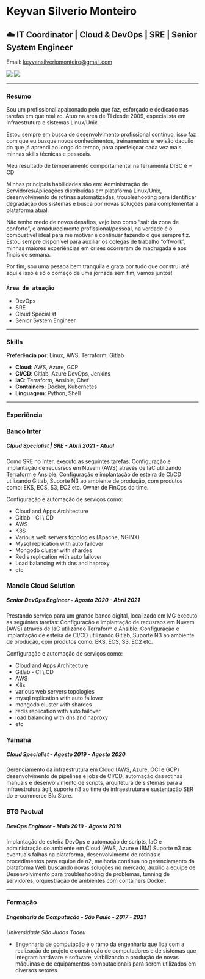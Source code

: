 # Keyvan Silverio Monteiro

##  ☁️ IT Coordinator | Cloud & DevOps | SRE | Senior System Engineer

Email:  keyvansilveriomonteiro@gmail.com 

[![](https://raw.github.com/github/media/master/octocats/blacktocat-32.png)](https://github.com/keyvansilverio)
[![](https://cdn3.iconfinder.com/data/icons/socialnetworking/32/linkedin.png)](https://www.linkedin.com/in/keyvan-silverio-monteiro-88b44077/)


---
### Resumo

Sou um profissional apaixonado pelo que faz, esforçado e dedicado nas tarefas em que realizo.
Atuo na área de TI desde 2009, especialista em Infraestrutura e sistemas Linux/Unix.

Estou sempre em busca de desenvolvimento profissional contínuo, isso faz com que eu busque novos conhecimentos, treinamentos e revisão daquilo do que já aprendi ao longo do tempo, para aperfeiçoar cada vez mais minhas skills técnicas e pessoais.

Meu resultado de temperamento comportamental na ferramenta DISC é = CD

Minhas principais habilidades são em: Administração de Servidores/Aplicações distribuídas em plataforma Linux/Unix,
desenvolvimento de rotinas automatizadas, troubleshooting para identificar degradação dos sistemas e
busca por novas soluções para complementar a plataforma atual.

Não tenho medo de novos desafios, vejo isso como “sair da zona de conforto”, e amadurecimento profissional/pessoal, na
verdade é o combustível ideal para me motivar e continuar fazendo o que sempre fiz.
Estou sempre disponível para auxiliar os colegas de trabalho “offwork”, minhas maiores experiências em crises ocorreram de madrugada e aos finais de semana.

Por fim, sou uma pessoa bem tranquila e grata por tudo que construi até aqui e isso é só o começo de uma jornada sem fim, vamos juntos!

### `Área de atuação`

- DevOps
- SRE
- Cloud Specialist
- Senior System Engineer

---
### Skills

**Preferência por**: Linux, AWS, Terraform, Gitlab 

- **Cloud**: AWS, Azure, GCP
- **CI/CD**: Gitlab, Azure DevOps, Jenkins
- **IaC**:   Terraform, Ansible, Chef
- **Containers**:    Docker, Kubernetes
- **Linguagem**:    Python, Shell

---
### Experiência

### Banco Inter

##### Clpud Specialist | SRE - Abril 2021 - Atual

Como SRE no Inter, executo as seguintes tarefas: Configuração e implantação de recusrsos em Nuvem (AWS) através de IaC utilizando Terraform e Ansible. Configuração e implantação de esteira de CI/CD utilizando Gitlab, Suporte N3 ao ambiente de produção, com produtos como: EKS, ECS, S3, EC2 etc. Owner de FinOps do time.

Configuração e automação de serviços como:
- Cloud and Apps Architecture
- Gitlab - CI \ CD
- AWS
- K8S
- Various web servers topologies (Apache, NGINX)
- Mysql replication with auto failover
- Mongodb cluster with shardes
- Redis replication with auto failover
- Load balancing with dns and haproxy
- etc

### Mandic Cloud Solution

##### Senior DevOps Engineer - Agosto 2020 - Abril 2021

Prestando serviço para um grande banco digital, localizado em MG executo as seguintes tarefas: Configuração e implantação de recusrsos em Nuvem (AWS) através de IaC utilizando Terraform e Ansible. Configuração e implantação de esteira de CI/CD utilizando Gitlab, Suporte N3 ao ambiente de produção, com produtos como: EKS, ECS, S3, EC2 etc.

Configuração e automação de serviços como:
- Cloud and Apps Architecture
- Gitlab - CI \ CD
- AWS
- K8s
- various web servers topologies
- mysql replication with auto failover
- mongodb cluster with shardes
- redis replication with auto failover
- load balancing with dns and haproxy
- etc

### Yamaha

##### Cloud Specialist - Agosto 2019 - Agosto 2020

Gerenciamento da infraestrutura em Cloud (AWS, Azure, OCI e GCP) desenvolvimento de pipelines e jobs de CI/CD, automação das rotinas manuais e desenvolvimento de scripts, arquitetura de sistemas para a infraestrutura ágil, suporte n3 ao time de infraestrutura e sustentação SER do e-commerce Blu Store.

### BTG Pactual

##### DevOps Engineer - Maio 2019 - Agosto 2019

Implantação de esteira DevOps e automação de scripts, IaC e administração do ambiente em Cloud (AWS, Azure e IBM) Suporte n3 nas eventuais falhas na plataforma, desenvolvimento de rotinas e procedimentos para equipe de n2, melhoria continua no gerenciamento da plataforma Web buscando novas soluções no mercado, auxílio a equipe de Desenvolvimento para troubleshooting de problemas, tunning de servidores, orquestração de ambientes com contâiners Docker.

---
### Formação

##### Engenharia de Computação - São Paulo - 2017 - 2021

*Universidade São Judas Tadeu*  

- Engenharia de computação é o ramo da engenharia que lida com a realização de projeto e construção de computadores e de sistemas que integram hardware e software, viabilizando a produção de novas máquinas e de equipamentos computacionais para serem utilizados em diversos setores.